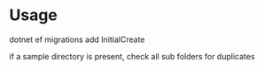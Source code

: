 # Usage

dotnet ef migrations add InitialCreate

if a sample directory is present, check all sub folders for duplicates